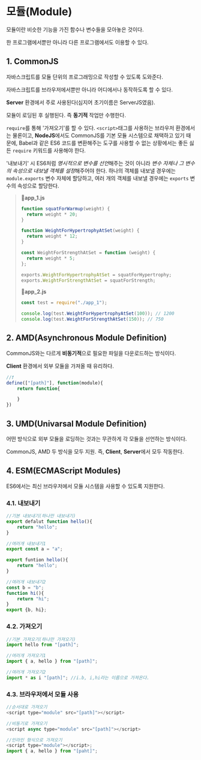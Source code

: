 # 모듈(Module)

모듈이란 비슷한 기능을 가진 함수나 변수들을 모아놓은 것이다.

한 프로그램에서뿐만 아니라 다른 프로그램에서도 이용할 수 있다.

## 1. CommonJS

자바스크립트를 모듈 단위의 프로그래밍으로 작성할 수 있도록 도와준다.

자바스크립트를 브라우저에서뿐만 아니라 어디에서나 동작하도록 할 수 있다.

**Server** 환경에서 주로 사용된다(심지어 초기이름은 ServerJS였음).

모듈이 로딩된 후 실행된다. 즉 **동기적** 작업만 수행한다.

`require`를 통해 '가져오기'를 할 수 있다. `<script>`태그를 사용하는 브라우저 환경에서는 물론이고, **NodeJS**에서도 CommonJS를 기본 모듈 시스템으로 채택하고 있기 때문에, Babel과 같은 ES6 코드를 변환해주는 도구를 사용할 수 없는 상황에서는 좋든 싫든 `require` 키워드를 사용해야 한다.

'내보내기' 시 ES6처럼 *명시적으로 변수를 선언*해주는 것이 아니라 *변수 자체나 그 변수의 속성으로 내보낼 객체를 설정*해주어야 한다. 하나의 객체를 내보낼 경우에는 `module.exports` 변수 자체에 할당하고, 여러 개의 객체를 내보낼 경우에는 `exports` 변수의 속성으로 할당한다.

> 📌**app_1.js**
>
> ```js
> function squatForWarmup(weight) {
>   return weight * 20;
> }
>
> function WeightForHypertrophyAtSet(weight) {
>   return weight * 12;
> }
>
> const WeightForStrengthAtSet = function (weight) {
>   return weight * 5;
> };
>
> exports.WeightForHypertrophyAtSet = squatForHypertrophy;
> exports.WeightForStrengthAtSet = squatForStrength;
> ```
>
> 📌**app_2.js**
>
> ```js
> const test = require("./app_1");
>
> console.log(test.WeightForHypertrophyAtSet(100)); // 1200
> console.log(test.WeightForStrengthAtSet(150)); // 750
> ```

## 2. AMD(Asynchronous Module Definition)

CommonJS와는 다르게 **비동기적**으로 필요한 파일을 다운로드하는 방식이다.

**Client** 환경에서 외부 모듈을 가져올 때 유리하다.

```javascript
//❗
define(["[path]"], function(module){
    return function{

    }
})
```

## 3. UMD(Univarsal Module Definition)

어떤 방식으로 외부 모듈을 로딩하는 것과는 무관하게 각 모듈을 선언하는 방식이다.

CommonJS, AMD 두 방식을 모두 지원. 즉, **Client**, **Server**에서 모두 작동한다.

## 4. ESM(ECMAScript Modules)

ES6에서는 최신 브라우저에서 모듈 시스템을 사용할 수 있도록 지원한다.

### 4.1. 내보내기

```javascript
//기본 내보내기(하나만 내보내기)
export defalut function hello(){
    return "hello";
}
```

```javascript
//여러개 내보내기1
export const a = "a";

export funtion hello(){
    return "hello";
}

//여러개 내보내기2
const b = "b";
function hi(){
    return "hi";
}
export {b, hi};
```

### 4.2. 가져오기

```javascript
//기본 가져오기(하나만 가져오기)
import hello from "[path]";
```

```javascript
//여러개 가져오기1
import { a, hello } from "[path]";

//여러개 가져오기2
import * as i "[path]"; //i.b, i,hi라는 이름으로 가져온다.
```

### 4.3. 브라우저에서 모듈 사용

```javascript
//순서대로 가져오기
<script type="module" src="[path]"></script>
```

```javascript
//비동기로 가져오기
<script async type="module" src="[path]"></script>
```

```javascript
//인라인 형식으로 가져오기
<script type="module"></script>;
import { a, hello } from "[paht]";
```

